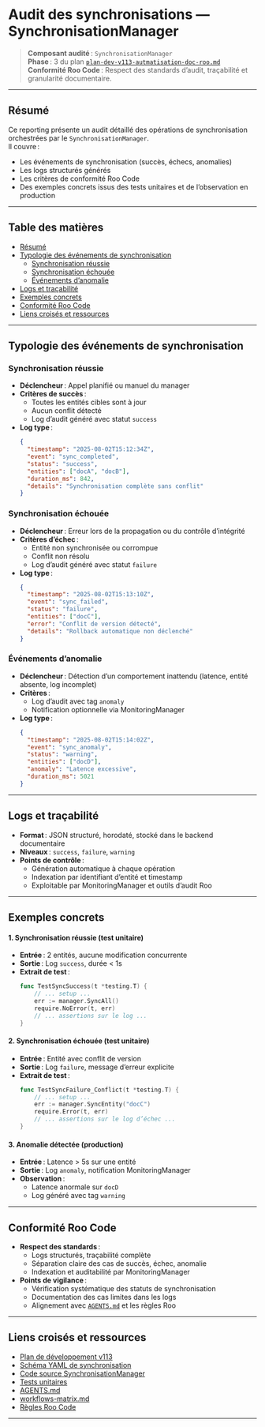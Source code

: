 # Audit des synchronisations — SynchronisationManager

> **Composant audité** : `SynchronisationManager`  
> **Phase** : 3 du plan [`plan-dev-v113-autmatisation-doc-roo.md`](../projet/roadmaps/plans/consolidated/plan-dev-v113-autmatisation-doc-roo.md:1)  
> **Conformité Roo Code** : Respect des standards d’audit, traçabilité et granularité documentaire.

---

## Résumé

Ce reporting présente un audit détaillé des opérations de synchronisation orchestrées par le `SynchronisationManager`.  
Il couvre :  
- Les événements de synchronisation (succès, échecs, anomalies)  
- Les logs structurés générés  
- Les critères de conformité Roo Code  
- Des exemples concrets issus des tests unitaires et de l’observation en production

---

## Table des matières

- [Résumé](#résumé)
- [Typologie des événements de synchronisation](#typologie-des-événements-de-synchronisation)
  - [Synchronisation réussie](#synchronisation-réussie)
  - [Synchronisation échouée](#synchronisation-échouée)
  - [Événements d’anomalie](#événements-danomalie)
- [Logs et traçabilité](#logs-et-traçabilité)
- [Exemples concrets](#exemples-concrets)
- [Conformité Roo Code](#conformité-roo-code)
- [Liens croisés et ressources](#liens-croisés-et-ressources)

---

## Typologie des événements de synchronisation

### Synchronisation réussie

- **Déclencheur** : Appel planifié ou manuel du manager
- **Critères de succès** :
  - Toutes les entités cibles sont à jour
  - Aucun conflit détecté
  - Log d’audit généré avec statut `success`
- **Log type** :
  ```json
  {
    "timestamp": "2025-08-02T15:12:34Z",
    "event": "sync_completed",
    "status": "success",
    "entities": ["docA", "docB"],
    "duration_ms": 842,
    "details": "Synchronisation complète sans conflit"
  }
  ```

### Synchronisation échouée

- **Déclencheur** : Erreur lors de la propagation ou du contrôle d’intégrité
- **Critères d’échec** :
  - Entité non synchronisée ou corrompue
  - Conflit non résolu
  - Log d’audit généré avec statut `failure`
- **Log type** :
  ```json
  {
    "timestamp": "2025-08-02T15:13:10Z",
    "event": "sync_failed",
    "status": "failure",
    "entities": ["docC"],
    "error": "Conflit de version détecté",
    "details": "Rollback automatique non déclenché"
  }
  ```

### Événements d’anomalie

- **Déclencheur** : Détection d’un comportement inattendu (latence, entité absente, log incomplet)
- **Critères** :
  - Log d’audit avec tag `anomaly`
  - Notification optionnelle via MonitoringManager
- **Log type** :
  ```json
  {
    "timestamp": "2025-08-02T15:14:02Z",
    "event": "sync_anomaly",
    "status": "warning",
    "entities": ["docD"],
    "anomaly": "Latence excessive",
    "duration_ms": 5021
  }
  ```

---

## Logs et traçabilité

- **Format** : JSON structuré, horodaté, stocké dans le backend documentaire
- **Niveaux** : `success`, `failure`, `warning`
- **Points de contrôle** :
  - Génération automatique à chaque opération
  - Indexation par identifiant d’entité et timestamp
  - Exploitable par MonitoringManager et outils d’audit Roo

---

## Exemples concrets

#### 1. Synchronisation réussie (test unitaire)

- **Entrée** : 2 entités, aucune modification concurrente
- **Sortie** : Log `success`, durée < 1s
- **Extrait de test** :
  ```go
  func TestSyncSuccess(t *testing.T) {
      // ... setup ...
      err := manager.SyncAll()
      require.NoError(t, err)
      // ... assertions sur le log ...
  }
  ```

#### 2. Synchronisation échouée (test unitaire)

- **Entrée** : Entité avec conflit de version
- **Sortie** : Log `failure`, message d’erreur explicite
- **Extrait de test** :
  ```go
  func TestSyncFailure_Conflict(t *testing.T) {
      // ... setup ...
      err := manager.SyncEntity("docC")
      require.Error(t, err)
      // ... assertions sur le log d’échec ...
  }
  ```

#### 3. Anomalie détectée (production)

- **Entrée** : Latence > 5s sur une entité
- **Sortie** : Log `anomaly`, notification MonitoringManager
- **Observation** :  
  - Latence anormale sur `docD`  
  - Log généré avec tag `warning`

---

## Conformité Roo Code

- **Respect des standards** :
  - Logs structurés, traçabilité complète
  - Séparation claire des cas de succès, échec, anomalie
  - Indexation et auditabilité par MonitoringManager
- **Points de vigilance** :
  - Vérification systématique des statuts de synchronisation
  - Documentation des cas limites dans les logs
  - Alignement avec [`AGENTS.md`](../../AGENTS.md:1) et les règles Roo

---

## Liens croisés et ressources

- [Plan de développement v113](../projet/roadmaps/plans/consolidated/plan-dev-v113-autmatisation-doc-roo.md:1)
- [Schéma YAML de synchronisation](synchronisation_schema.yaml)
- [Code source SynchronisationManager](synchronisation_doc.go)
- [Tests unitaires](synchronisation/main_test.go)
- [AGENTS.md](../../AGENTS.md:1)
- [workflows-matrix.md](../../.roo/rules/workflows-matrix.md:1)
- [Règles Roo Code](../../.roo/rules/rules.md:1)

---